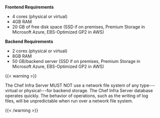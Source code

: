 **Frontend Requirements**

- 4 cores (physical or virtual)
- 4GB RAM
- 20 GB of free disk space (SSD if on premises, Premium Storage in
    Microsoft Azure, EBS-Optimized GP2 in AWS)

**Backend Requirements**

- 2 cores (physical or virtual)
- 8GB RAM
- 50 GB/backend server (SSD if on premises, Premium Storage in
    Microsoft Azure, EBS-Optimized GP2 in AWS)

{{< warning >}}

The Chef Infra Server MUST NOT use a network file system of any
type---virtual or physical---for backend storage. The Chef Infra Server
database operates quickly. The behavior of operations, such as the
writing of log files, will be unpredictable when run over a network file
system.

{{< /warning >}}
